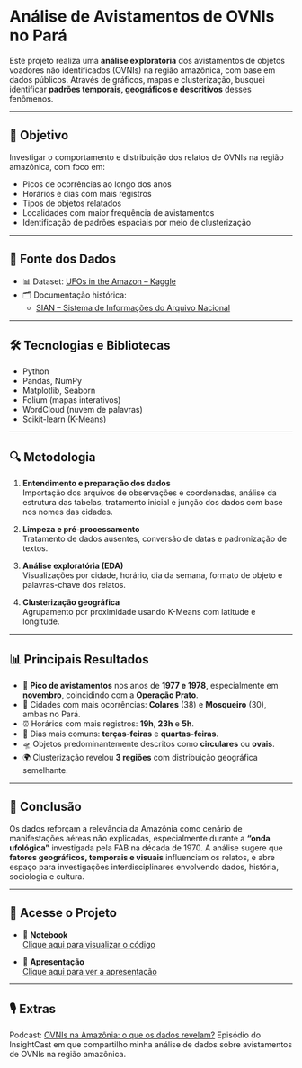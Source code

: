 # Análise de Avistamentos de OVNIs no Pará

Este projeto realiza uma **análise exploratória** dos avistamentos de objetos voadores não identificados (OVNIs) na região amazônica, com base em dados públicos. Através de gráficos, mapas e clusterização, busquei identificar **padrões temporais, geográficos e descritivos** desses fenômenos.

---

## 🎯 Objetivo

Investigar o comportamento e distribuição dos relatos de OVNIs na região amazônica, com foco em:

- Picos de ocorrências ao longo dos anos
- Horários e dias com mais registros
- Tipos de objetos relatados
- Localidades com maior frequência de avistamentos
- Identificação de padrões espaciais por meio de clusterização

---

## 📁 Fonte dos Dados

- 📊 Dataset: [UFOs in the Amazon – Kaggle](https://www.kaggle.com/datasets/andantdf/ufos-in-the-amazon)
- 🗂️ Documentação histórica:  
  - [SIAN – Sistema de Informações do Arquivo Nacional](https://sian.an.gov.br/sianex/consulta/login.asp)  

---

## 🛠️ Tecnologias e Bibliotecas

- Python 
- Pandas, NumPy
- Matplotlib, Seaborn
- Folium (mapas interativos)
- WordCloud (nuvem de palavras)
- Scikit-learn (K-Means)

---

## 🔍 Metodologia

1. **Entendimento e preparação dos dados**  
   Importação dos arquivos de observações e coordenadas, análise da estrutura das tabelas, tratamento inicial e junção dos dados com base nos nomes das cidades.
   
3. **Limpeza e pré-processamento**  
   Tratamento de dados ausentes, conversão de datas e padronização de textos.

4. **Análise exploratória (EDA)**  
   Visualizações por cidade, horário, dia da semana, formato de objeto e palavras-chave dos relatos.

5. **Clusterização geográfica**  
   Agrupamento por proximidade usando K-Means com latitude e longitude.

---

## 📊 Principais Resultados

- 📅 **Pico de avistamentos** nos anos de **1977 e 1978**, especialmente em **novembro**, coincidindo com a **Operação Prato**.
- 📍 Cidades com mais ocorrências: **Colares** (38) e **Mosqueiro** (30), ambas no Pará.
- ⏰ Horários com mais registros: **19h**, **23h** e **5h**.  
- 📆 Dias mais comuns: **terças-feiras** e **quartas-feiras**.
- 🛸 Objetos predominantemente descritos como **circulares** ou **ovais**.
- 🌍 Clusterização revelou **3 regiões** com distribuição geográfica semelhante.

---

## 🌌 Conclusão

Os dados reforçam a relevância da Amazônia como cenário de manifestações aéreas não explicadas, especialmente durante a **“onda ufológica”** investigada pela FAB na década de 1970. A análise sugere que **fatores geográficos, temporais e visuais** influenciam os relatos, e abre espaço para investigações interdisciplinares envolvendo dados, história, sociologia e cultura.

---

## 🔗 Acesse o Projeto

- 📒 **Notebook**  
  [Clique aqui para visualizar o código](https://github.com/giseleoliver9/Analise_Exploratoria_de_Avistamentos_no_Para/blob/main/Analise_Exploratoria_Avistamentos_de_OVNIs_no_Para.ipynb)

- 🎥 **Apresentação**  
  [Clique aqui para ver a apresentação](https://github.com/giseleoliver9/Analise_Exploratoria_de_Avistamentos_no_Para/blob/main/Analise%20Exploratoria%20de%20Avistamentos%20de%20OVNIS%20no%20Para%20-%20Apresenta%C3%A7%C3%A3o.pdf)

---


## 🎙️ Extras
Podcast: [OVNIs na Amazônia: o que os dados revelam?](https://open.spotify.com/episode/5ZFC4y3TVh4iizhqirtfXS?si=pKQom_k3Qi-Rkvme70fhMw)
Episódio do InsightCast em que compartilho minha análise de dados sobre avistamentos de OVNIs na região amazônica.
